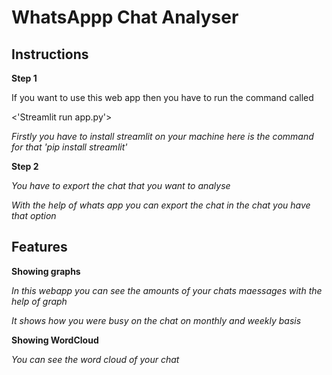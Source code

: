 # WhatsAppp Chat Analyser

## Instructions

**Step 1**

If you want to use this web app then you have to run the command called

<'Streamlit run app.py'>

*Firstly you have to install streamlit on your machine here is the command for that 'pip install streamlit'*

**Step 2**

*You have to export the chat that you want to analyse*

*With the help of whats app you can export the chat in the chat you have that option*

## Features

**Showing graphs**

*In this webapp you can see the amounts of your chats maessages with the help of graph*

*It shows how you were busy on the chat on monthly and weekly basis*

**Showing WordCloud**

*You can see the word cloud of your chat*
